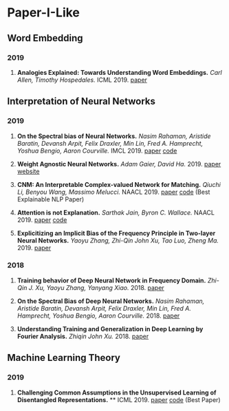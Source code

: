 # Paper-I-Like

## Word Embedding

### 2019

1. **Analogies Explained: Towards Understanding Word Embeddings.**
*Carl Allen, Timothy Hospedales.* ICML 2019. [paper](https://arxiv.org/pdf/1901.09813.pdf)

## Interpretation of Neural Networks

### 2019

1. **On the Spectral bias of Neural Networks.**
*Nasim Rahaman, Aristide Baratin, Devansh Arpit, Felix Draxler, Min Lin, Fred A. Hamprecht, Yoshua Bengio, Aaron Courville.* IMCL 2019. [paper](https://arxiv.org/pdf/1806.08734.pdf) [code](https://github.com/nasimrahaman/SpectralBias)

1. **Weight Agnostic Neural Networks.**
*Adam Gaier, David Ha.* 2019. [paper](https://arxiv.org/pdf/1906.04358.pdf) [website](https://weightagnostic.github.io/)

1. **CNM: An Interpretable Complex-valued Network for Matching.** 
*Qiuchi Li, Benyou Wang, Massimo Melucci.* NAACL 2019. [paper](https://arxiv.org/pdf/1904.05298.pdf) [code](https://github.com/wabyking/qnn) (Best Explainable NLP Paper)

1. **Attention is not Explanation.**
*Sarthak Jain, Byron C. Wallace.* NAACL 2019. [paper](https://arxiv.org/pdf/1902.10186.pdf) [code](https://github.com/successar/AttentionExplanation)

1. **Explicitizing an Implicit Bias of the Frequency Principle in Two-layer Neural Networks.**
*Yaoyu Zhang, Zhi-Qin John Xu, Tao Luo, Zheng Ma.* 2019. [paper](https://arxiv.org/pdf/1905.10264.pdf)

### 2018

1. **Training behavior of Deep Neural Network in Frequency Domain.**
*Zhi-Qin J. Xu, Yaoyu Zhang, Yanyang Xiao.* 2018. [paper](https://arxiv.org/pdf/1807.01251.pdf)

1. **On the Spectral Bias of Deep Neural Networks.**
*Nasim Rahaman, Aristide Baratin, Devansh Arpit, Felix Draxler, Min Lin, Fred A. Hamprecht, Yoshua Bengio, Aaron Courville.* 2018. [paper](https://arxiv.org/pdf/1806.08734.pdf)

1. **Understanding Training and Generalization in Deep Learning by Fourier Analysis.**
*Zhiqin John Xu.* 2018. [paper](https://arxiv.org/pdf/1808.04295.pdf)

## Machine Learning Theory

### 2019

1. **Challenging Common Assumptions in the Unsupervised Learning of Disentangled Representations.**
** ICML 2019. [paper](https://arxiv.org/pdf/1811.12359.pdf) [code](https://github.com/google-research/disentanglement_lib) (Best Paper)
